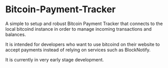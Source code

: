 Bitcoin-Payment-Tracker
=======================

A simple to setup and robust Bitcoin Payment Tracker that connects to the local bitcoind instance in order to manage incoming transactions and balances.

It is intended for developers who want to use bitcoind on their website to accept payments instead of relying on services such as BlockNotify.

It is currently in very early stage development.
